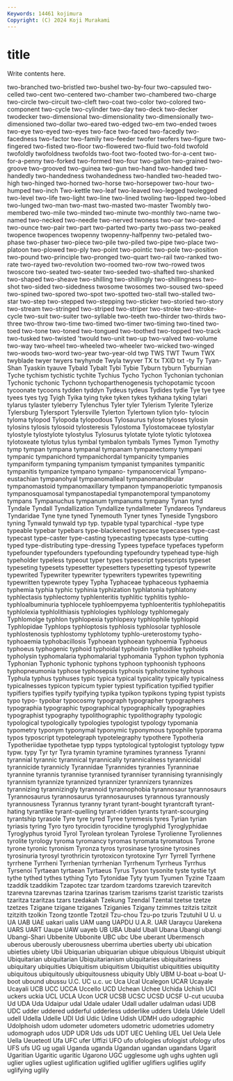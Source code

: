 ```yaml
---
Keywords: 14461 kojimura
Copyright: (C) 2024 Koji Murakami
---
```


# title

Write contents here.



 two-branched two-bristled two-bushel two-by-four two-capsuled
two-celled two-cent two-centered two-chamber two-chambered two-charge two-circle two-circuit two-cleft two-coat
two-color two-colored two-component two-cycle two-cylinder two-day two-deck two-decker twodecker two-dimensional
two-dimensionality two-dimensionally two-dimensioned two-dollar two-eared two-edged two-em two-ended twoes two-eye
two-eyed two-eyes two-face two-faced two-facedly two-facedness two-factor two-family two-feeder twofer
twofers two-figure two-fingered two-fisted two-floor two-flowered two-fluid two-fold twofold twofoldly
twofoldness twofolds two-foot two-footed two-for-a-cent two-for-a-penny two-forked two-formed two-four two-gallon
two-grained two-groove two-grooved two-guinea two-gun two-hand two-handed two-handedly two-handedness twohandedness
two-handled two-headed two-high two-hinged two-horned two-horse two-horsepower two-hour two-humped two-inch
Two-kettle two-leaf two-leaved two-legged twolegged two-level two-life two-light two-line two-lined
twoling two-lipped two-lobed two-lunged two-man two-mast two-masted two-master Twombly two-membered
two-mile two-minded two-minute two-monthly two-name two-named two-necked two-needle two-nerved twoness
two-oar two-oared two-ounce two-pair two-part two-parted two-party two-pass two-peaked twopence
twopences twopenny twopenny-halfpenny two-petaled two-phase two-phaser two-piece two-pile two-piled two-pipe
two-place two-platoon two-plowed two-ply two-point two-pointic two-pole two-position two-pound two-principle
two-pronged two-quart two-rail two-ranked two-rate two-rayed two-revolution two-roomed two-row two-rowed
twos twoscore two-seated two-seater two-seeded two-shafted two-shanked two-shaped two-sheave two-shilling
two-shillingly two-shillingness two-shot two-sided two-sidedness twosome twosomes two-soused two-speed two-spined
two-spored two-spot two-spotted two-stall two-stalled two-star two-step two-stepped two-stepping two-sticker
two-storied two-story two-stream two-stringed two-striped two-striper two-stroke two-stroke-cycle two-suit two-suiter
two-syllable two-teeth two-thirder two-thirds two-three two-throw two-time two-timed two-timer two-timing
two-tined two-toed two-tone two-toned two-tongued two-toothed two-topped two-track two-tusked two-twisted
'twould two-unit two-up two-valved two-volume two-way two-wheel two-wheeled two-wheeler two-wicked
two-winged two-woods two-word two-year two-year-old twp TWS TWT Twum TWX
twyblade twyer twyers twyhynde Twyla twyver TX tx TXID txt
-ty Ty Tyan-Shan Tyaskin tyauve Tybald Tybalt Tybi Tybie Tyburn
tyburn Tyburnian Tyche tychism tychistic tychite Tychius Tycho Tychon Tychonian
tychonian Tychonic tychonic Tychonn tychoparthenogenesis tychopotamic tycoon tycoonate tycoons tydden
tyddyn Tydeus tydeus Tydides tydie Tye tye tyee tyees tyes
tyg Tyigh Tyika tying tyke tyken tykes tykhana tyking tylari
tylarus tylaster tyleberry Tylenchus Tyler tyler Tylerism Tylerite Tylerize Tylersburg
Tylersport Tylersville Tylerton Tylertown tylion tylo- tylocin tyloma tylopod Tylopoda
tylopodous Tylosaurus tylose tyloses tylosin tylosins tylosis tylosoid tylosteresis Tylostoma
Tylostomaceae tylostylar tylostyle tylostylote tylostylus Tylosurus tylotate tylote tylotic tylotoxea
tylotoxeate tylotus tylus tymbal tymbalon tymbals Tymes Tymon Tymothy tymp
tympan tympana tympanal tympanam tympanectomy tympani tympanic tympanichord tympanichordal tympanicity
tympanies tympaniform tympaning tympanism tympanist tympanites tympanitic tympanitis tympanize tympano
tympano- tympanocervical Tympano-eustachian tympanohyal tympanomalleal tympanomandibular tympanomastoid tympanomaxillary tympanon tympanoperiotic
tympanosis tympanosquamosal tympanostapedial tympanotemporal tympanotomy tympans Tympanuchus tympanum tympanums tympany
Tynan tynd Tyndale Tyndall Tyndallization Tyndallize tyndallmeter Tyndareos Tyndareus Tyndaridae
Tyne tyne tyned Tynemouth Tyner tynes Tyneside Tyngsboro tyning Tynwald
tynwald typ typ. typable typal typarchical -type type typeable typebar
typebars type-blackened typecase typecases type-cast typecast type-caster type-casting typecasting typecasts
type-cutting typed type-distributing type-dressing Typees typeface typefaces typeform typefounder typefounders
typefounding typefoundry typehead type-high typeholder typeless typeout typer types typescript
typescripts typeset typeseting typesets typesetter typesetters typesetting typesof typewrite typewrited
Typewriter typewriter typewriters typewrites typewriting typewritten typewrote typey Typha Typhaceae
typhaceous typhaemia typhemia typhia typhic typhinia typhization typhlatonia typhlatony typhlectasis
typhlectomy typhlenteritis typhlitic typhlitis typhlo- typhloalbuminuria typhlocele typhloempyema typhloenteritis typhlohepatitis
typhlolexia typhlolithiasis typhlologies typhlology typhlomegaly Typhlomolge typhlon typhlopexia typhlopexy typhlophile
typhlopid Typhlopidae Typhlops typhloptosis typhlosis typhlosolar typhlosole typhlostenosis typhlostomy typhlotomy
typhlo-ureterostomy typho- typhoaemia typhobacillosis Typhoean typhoean typhoemia Typhoeus typhoeus typhogenic
typhoid typhoidal typhoidin typhoidlike typhoids typholysin typhomalaria typhomalarial typhomania Typhon
typhon typhonia Typhonian Typhonic typhonic typhons typhoon typhoonish typhoons typhopneumonia
typhose typhosepsis typhosis typhotoxine typhous Typhula typhus typhuses typic typica
typical typicality typically typicalness typicalnesses typicon typicum typier typiest typification
typified typifier typifiers typifies typify typifying typika typikon typikons typing
typist typists typo typo- typobar typocosmy typograph typographer typographers typographia
typographic typographical typographically typographies typographist typography typolithographic typolithography typologic typological
typologically typologies typologist typology typomania typometry typonym typonymal typonymic typonymous
typophile typorama typos typoscript typotelegraph typotelegraphy typothere Typotheria Typotheriidae typothetae
typp typps typtological typtologist typtology typw typw. typy Tyr tyr
Tyra tyramin tyramine tyramines tyranness Tyranni tyrannial tyrannic tyrannical tyrannically
tyrannicalness tyrannicidal tyrannicide tyrannicly Tyrannidae Tyrannides tyrannies Tyranninae tyrannine tyrannis
tyrannise tyrannised tyranniser tyrannising tyrannisingly tyrannism tyrannize tyrannized tyrannizer tyrannizers
tyrannizes tyrannizing tyrannizingly tyrannoid tyrannophobia tyrannosaur tyrannosaurs Tyrannosaurus tyrannosaurus tyrannosauruses
tyrannous tyrannously tyrannousness Tyrannus tyranny tyrant tyrant-bought tyrantcraft tyrant-hating tyrantlike
tyrant-quelling tyrant-ridden tyrants tyrant-scourging tyrantship tyrasole Tyre tyre tyred Tyree
tyremesis tyres Tyrian tyrian tyriasis tyring Tyro tyro tyrocidin tyrocidine
tyroglyphid Tyroglyphidae Tyroglyphus tyroid Tyrol Tyrolean tyrolean Tyrolese Tyrolienne Tyroliennes
tyrolite tyrology tyroma tyromancy tyromas tyromata tyromatous Tyrone tyrone tyronic
tyronism Tyronza tyros tyrosinase tyrosine tyrosines tyrosinuria tyrosyl tyrothricin tyrotoxicon
tyrotoxine Tyrr Tyrrell Tyrrhene tyrrhene Tyrrheni Tyrrhenian tyrrhenian Tyrrhenum Tyrrheus
Tyrrhus Tyrsenoi Tyrtaean tyrtaean Tyrtaeus Tyrus Tyson tysonite tyste tystie
tyt tythe tythed tythes tything Tyto Tytonidae Tyty tyum Tyumen
Tyzine Tzaam tzaddik tzaddikim Tzapotec tzar tzardom tzardoms tzarevich tzarevitch
tzarevna tzarevnas tzarina tzarinas tzarism tzarisms tzarist tzaristic tzarists tzaritza
tzaritzas tzars tzedakah Tzekung Tzendal Tzental tzetse tzetze tzetzes Tzigane
tzigane tziganes Tziganies Tzigany tzimmes tzitzis tzitzit tzitzith tzolkin Tzong
tzontle Tzotzil Tzu-chou Tzu-po tzuris Tzutuhil U U. u UA
UAB UAE uakari ualis UAM uang UAPDU U.A.R. UAR Uaraycu
Uarekena UARS UART Uaupe UAW uayeb UB UBA Ubald Uball
Ubana Ubangi ubangi Ubangi-Shari Ubbenite Ubbonite UBC ubc Ube uberant
Ubermensch uberous uberously uberousness uberrima uberties uberty ubi ubication ubieties
ubiety Ubii Ubiquarian ubiquarian ubique ubiquious Ubiquist ubiquit Ubiquitarian ubiquitarian
Ubiquitarianism ubiquitaries ubiquitariness ubiquitary ubiquities Ubiquitism ubiquitism Ubiquitist ubiquitities ubiquitity
ubiquitous ubiquitously ubiquitousness ubiquity Ubly UBM U-boat u-boat U-boot ubound
ubussu U.C. UC u.c. uc Uca Ucal Ucalegon UCAR Ucayale
Ucayali UCB UCC UCCA Uccello UCD Uchean Uchee Uchida Uchish
UCI uckers uckia UCL UCLA Ucon UCR UCSB UCSC UCSD
UCSF U-cut ucuuba Ud UDA Uda Udaipur udal Udale udaler
Udall udaller udalman udasi UDB UDC udder uddered udderful udderless
udderlike udders Udela Udele Udell udell Udella Udelle UDI Udi
Udic Udine Udish UDMH udo udographic Udolphoish udom udometer udometers
udometric udometries udometry udomograph udos UDP UDR Uds uds UDT
UEC Uehling UEL Uel Uela Uele Uella Ueueteotl Ufa UFC
ufer Uffizi UFO ufo ufologies ufologist ufology ufos UFS ufs
UG ug ugali Uganda uganda Ugandan ugandan ugandans Ugarit Ugaritian
Ugaritic ugaritic Ugarono UGC ugglesome ugh ughs ughten ugli uglier
uglies ugliest uglification uglified uglifier uglifiers uglifies uglify uglifying uglily
